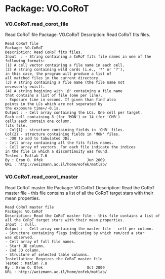 # Package: VO.CoRoT


### VO.CoRoT.read_corot_file

Read CoRoT file Package: VO.CoRoT Description: Read CoRoT fits files.


    
    Read CoRoT file  
    Package: VO.CoRoT  
    Description: Read CoRoT fits files.  
    Input  : - String containing a CoRoT fits file names in one of the  
    following formats:  
    (1) A cell vector containing a file name in each cell.  
    (2) A string containing wild cards (i.e., '*' or '?'),  
    in this case, the program will produce a list of  
    all matched files in the current directory.  
    (3) A string containing a file name (the file name not  
    necesserly exist).  
    (4) A string begining with '@' containing a file name  
    that contains a list of file (one per line).  
    - Exposure time in second. If given than find also  
    points in the LCs which are not seperated by  
    the exposure time+/-0.1s.  
    Output : - Cell array containing the LCs. One cell per target.  
    Each cell containing 8 (for 'MON') or 14 (for 'CHR')  
    cells each contain one column.  
    fits file.  
    - Col{1} - structure containing fields in 'CHR' files.  
    Col{2} - structure containing fields in 'MON' files.  
    - JD0 to add to tabulated JDs.  
    - Cell array containing all the fits files names.  
    - Cell array of vectors. For each file indicate the indices  
    in the file in which a discontinuity was found.  
    Tested : Matlab 7.6  
    By : Eran O. Ofek                    Jun 2009  
    URL : http://weizmann.ac.il/home/eofek/matlab/  
      
### VO.CoRoT.read_corot_master

Read CoRoT master file Package: VO.CoRoT Description: Read the CoRoT master file - this file contains a list of all the CoRoT target stars with their mean properties.


    
    Read CoRoT master file  
    Package: VO.CoRoT  
    Description: Read the CoRoT master file - this file contains a list of  
    all the CoRoT target stars with their mean properties.  
    Input  : null.  
    Output : - Cell array containing the master file - cell per column.  
    - Structure containing flags indicating by which run/ccd a star  
    was observed.  
    - Cell array of full file names.  
    - Start JD column.  
    - End JD column.  
    - Structure of selected table columns.  
    Instellation: Requires the CoRoT master file  
    Tested : Matlan 7.8  
    By : Eran O. Ofek                    Oct 2009  
    URL : http://weizmann.ac.il/home/eofek/matlab/  
      
      
